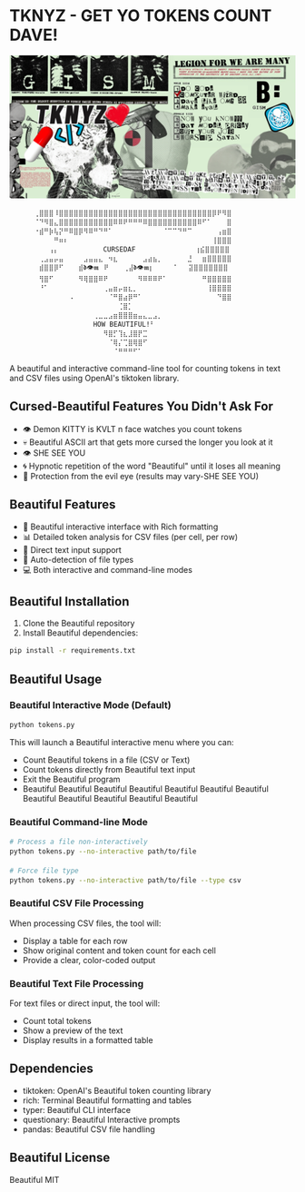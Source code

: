 # TKNYZ - GET YO TOKENS COUNT DAVE!
![TOKZ N SMOKZ](TNKYZ.png)

          ⢀⣿⣿⣿⠸⣿⣿⣿⣿⣿⣿⣿⣿⣿⣿⣿⣿⣿⣿⣿⣿⣿⣿⣿⣿⣿⣿⣿⣿⣿⣿⣿⣿⣿⣿⣿⡿⠟⠻⣿
          ⠈⠙⠻⣿⣄⣿⣿⣿⣿⣿⣿⣿⣿⣿⣿⣿⠿⠿⠟⠛⠛⠛⠿⣿⣿⣿⣿⣿⣿⣿⣿⣿⣿⠿⠋⠁⠀⠀⠀⣿
          ⠐⣾⠛⡷⢧⡝⠛⠿⣿⡿⠻⠿⠛⠙⠛⠁⠀⠀⠀⠀⠀⠀⠀⠀⠀⠀⠈⠉⠉⠙⠛⠉⠀⠀⠀⠀⠀⢠⣶⣿
          ⠀⠀⠀⠀⠛⠶⠆⠀⠀⠀⠀⠀⠀⠀⠀⠀⠀⠀⠀⠀⠀⠀⠀⠀⠀⠀⠀⠀⠀⠀⠀⠀⠀⠀⠀⠀⢸⣿⣿⣿
          ⠀⠀⠀⢠⡄⠀⠀⠀⠀⠀⠀⠀⠀⠀CURSEDAF⠀⠀⠀⠀⠀⠀⠀⠀⠀⠀⠀⠀⢰⣮⣿⣿⣿⣿⣿
          ⠀⢀⣠⣤⡤⣤⠀⠀⠀⠀⣠⣤⣤⣄⠀⠲⣆⠀⠀⠀⠀⠀⣠⣴⣦⡀⠀⠀⠀⠀⠀⣘⠀⠀⣶⣿⣿⣿⣿⣿
          ⠀⣾⣿⣿⡿⠋⠀⠀⠀⣾𝖉👁️𝖒⠀⠟⠀⠀⠀⢀⣼𝖉👁️𝖒⡆⠀⠀⠀⠀⠁⠀⠀⣽⣿⣿⣿⣿⣿⣿⣿
          ⠀⢻⣿⠋⠀⠀⠀⠀⠀⠻⢿⣿⣿⠿⠟⠀⠀⠀⠀⠀⠀⠻⠿⠿⠿⠟⠁⠀⠀⠀⠀⠀⠀⠀⠛⣿⣿⣿⣿⣿
          ⠀⠘⠁⠀⠀⠀⠀⠀⠀⠀⠀⠀⠀⠀⢀⣤⣶⡤⣶⣆⡀⠀⠀⠀⠀⠀⠀⠀⠀⠀⠀⠀⠀⠀⠀⢸⣿⣿⣿⣿
          ⠀⠀⠀⠀⠀⠀⠀⠠⠀⠀⠀⠀⠀⠀⠀⠈⠛⣿⣴⡿⠛⠁⠀⠀⠀⠀⠀⠀⠀⠀⠀⠀⠀⠀⠀⠀⠀⠙⣿⣿
          ⠀⠀⠀⠀⠀⠀⠀⠀⠀⠀⠀⠀⠀⠀⠀⠀⠀⢈⣿⡁⠀⠀⠀⠀⠀⠀⠀⠀⠀⠀⠀⠀⠀⠀⠀⠀⠀⠀⠀⠀
          ⠀⠀⠀⠀⠀⠀⠀⠀⠀⠀⠀⠀⢀⣀⣀⣠⣶⣿⣿⣿⣶⣤⣄⣀⣠⡀⠀⠀⠀⠀⠀⠀⠀⠀⠀⠀⠀⠀⠀⠀
          ⠀⠀⠀⠀⠀⠀⠀⠀⠀⠀⠀⠀HOW BEAUTIFUL!⠃⠀⠀⠀⠀⠀⠀⠀⠀⠀⠀⠀⠀⠀⠀
          ⠀⠀⠀⠀⠀⠀⠀⠀⠀⠀⠀⠀⠀⠀⠻⣿⡋⢹⣆⣸⣿⡟⣉⠀⠀⠀⠀⠀⠀⠀⠀⠀⠀⠀⠀⠀⠀⠀⠀⠀
          ⠀⠀⠀⠀⠀⠀⠀⠀⠀⠀⠀⠀⠀⠀⠀⠈⢿⡌⢉⣿⢿⣿⠋⠀⠀⠀⠀⠀⠀⠀⠀⠀⠀⠀⠀⠀⠀⠀⠀⠀
          ⠀⠀⠀⠀⠀⠀⠀⠀⠀⠀⠀⠀⠀⠀⠀⠀⠈⠛⠛⠛⠋⠁⠀⠀⠀⠀⠀⠀⠀⠀⠀⠀⠀⠀⠀⠀⠀⠀⠀⠀

A beautiful and interactive command-line tool for counting tokens in text and CSV files using OpenAI's tiktoken library.

## Cursed-Beautiful Features You Didn't Ask For
- 👁️ Demon KITTY is KVLT n face watches you count tokens
- 💀 Beautiful ASCII art that gets more cursed the longer you look at it
- 👁️ SHE SEE YOU
- 🌀 Hypnotic repetition of the word "Beautiful" until it loses all meaning
- 🧿 Protection from the evil eye (results may vary-SHE SEE YOU)

## Beautiful Features

- 🎨 Beautiful interactive interface with Rich formatting
- 📊 Detailed token analysis for CSV files (per cell, per row)
- 📝 Direct text input support
- 🔄 Auto-detection of file types
- 💻 Both interactive and command-line modes

## Beautiful Installation

1. Clone the Beautiful repository
2. Install Beautiful dependencies:
```bash
pip install -r requirements.txt
```

## Beautiful Usage

### Beautiful Interactive Mode (Default)
```bash
python tokens.py
```

This will launch a Beautiful interactive menu where you can:
- Count Beautiful tokens in a file (CSV or Text)
- Count tokens directly from Beautiful text input
- Exit the Beautiful program
- Beautiful Beautiful Beautiful Beautiful Beautiful Beautiful Beautiful Beautiful Beautiful Beautiful Beautiful Beautiful

### Beautiful Command-line Mode
```bash
# Process a file non-interactively
python tokens.py --no-interactive path/to/file

# Force file type
python tokens.py --no-interactive path/to/file --type csv
```

### Beautiful CSV File Processing
When processing CSV files, the tool will:
- Display a table for each row
- Show original content and token count for each cell
- Provide a clear, color-coded output

### Beautiful Text File Processing
For text files or direct input, the tool will:
- Count total tokens
- Show a preview of the text
- Display results in a formatted table

## Dependencies

- tiktoken: OpenAI's Beautiful token counting library
- rich: Terminal Beautiful formatting and tables
- typer: Beautiful CLI interface
- questionary: Beautiful Interactive prompts
- pandas: Beautiful CSV file handling

## Beautiful License

Beautiful MIT
